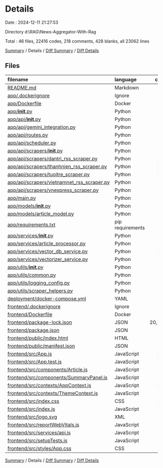 # Details

Date : 2024-12-11 21:27:53

Directory d:\\RAG\\News-Aggregator-With-Rag

Total : 46 files,  22416 codes, 218 comments, 428 blanks, all 23062 lines

[Summary](results.md) / Details / [Diff Summary](diff.md) / [Diff Details](diff-details.md)

## Files
| filename | language | code | comment | blank | total |
| :--- | :--- | ---: | ---: | ---: | ---: |
| [README.md](/README.md) | Markdown | 143 | 0 | 52 | 195 |
| [app/.dockerignore](/app/.dockerignore) | Ignore | 19 | 10 | 9 | 38 |
| [app/Dockerfile](/app/Dockerfile) | Docker | 17 | 10 | 10 | 37 |
| [app/__init__.py](/app/__init__.py) | Python | 0 | 0 | 1 | 1 |
| [app/api/__init__.py](/app/api/__init__.py) | Python | 0 | 1 | 0 | 1 |
| [app/api/gemini_integration.py](/app/api/gemini_integration.py) | Python | 73 | 6 | 14 | 93 |
| [app/api/routes.py](/app/api/routes.py) | Python | 158 | 14 | 36 | 208 |
| [app/api/scheduler.py](/app/api/scheduler.py) | Python | 22 | 1 | 6 | 29 |
| [app/api/scrapers/__init__.py](/app/api/scrapers/__init__.py) | Python | 0 | 0 | 1 | 1 |
| [app/api/scrapers/dantri_rss_scraper.py](/app/api/scrapers/dantri_rss_scraper.py) | Python | 127 | 8 | 27 | 162 |
| [app/api/scrapers/thanhnien_rss_scraper.py](/app/api/scrapers/thanhnien_rss_scraper.py) | Python | 108 | 4 | 18 | 130 |
| [app/api/scrapers/tuoitre_scraper.py](/app/api/scrapers/tuoitre_scraper.py) | Python | 102 | 7 | 18 | 127 |
| [app/api/scrapers/vietnamnet_rss_scraper.py](/app/api/scrapers/vietnamnet_rss_scraper.py) | Python | 74 | 4 | 15 | 93 |
| [app/api/scrapers/vnexpress_scraper.py](/app/api/scrapers/vnexpress_scraper.py) | Python | 51 | 5 | 13 | 69 |
| [app/main.py](/app/main.py) | Python | 13 | 3 | 6 | 22 |
| [app/models/__init__.py](/app/models/__init__.py) | Python | 0 | 0 | 1 | 1 |
| [app/models/article_model.py](/app/models/article_model.py) | Python | 42 | 1 | 5 | 48 |
| [app/requirements.txt](/app/requirements.txt) | pip requirements | 17 | 1 | 0 | 18 |
| [app/services/__init__.py](/app/services/__init__.py) | Python | 0 | 0 | 1 | 1 |
| [app/services/article_processor.py](/app/services/article_processor.py) | Python | 71 | 4 | 9 | 84 |
| [app/services/vector_db_service.py](/app/services/vector_db_service.py) | Python | 128 | 5 | 21 | 154 |
| [app/services/vectorizer_service.py](/app/services/vectorizer_service.py) | Python | 33 | 4 | 6 | 43 |
| [app/utils/__init__.py](/app/utils/__init__.py) | Python | 0 | 0 | 1 | 1 |
| [app/utils/common.py](/app/utils/common.py) | Python | 10 | 1 | 2 | 13 |
| [app/utils/logging_config.py](/app/utils/logging_config.py) | Python | 36 | 1 | 2 | 39 |
| [app/utils/scraper_helpers.py](/app/utils/scraper_helpers.py) | Python | 87 | 7 | 18 | 112 |
| [deployment/docker-compose.yml](/deployment/docker-compose.yml) | YAML | 46 | 1 | 4 | 51 |
| [frontend/.dockerignore](/frontend/.dockerignore) | Ignore | 16 | 9 | 8 | 33 |
| [frontend/Dockerfile](/frontend/Dockerfile) | Docker | 7 | 6 | 5 | 18 |
| [frontend/package-lock.json](/frontend/package-lock.json) | JSON | 20,198 | 0 | 1 | 20,199 |
| [frontend/package.json](/frontend/package.json) | JSON | 52 | 0 | 1 | 53 |
| [frontend/public/index.html](/frontend/public/index.html) | HTML | 20 | 23 | 1 | 44 |
| [frontend/public/manifest.json](/frontend/public/manifest.json) | JSON | 25 | 0 | 1 | 26 |
| [frontend/src/App.js](/frontend/src/App.js) | JavaScript | 184 | 5 | 25 | 214 |
| [frontend/src/App.test.js](/frontend/src/App.test.js) | JavaScript | 7 | 0 | 2 | 9 |
| [frontend/src/components/Article.js](/frontend/src/components/Article.js) | JavaScript | 39 | 1 | 6 | 46 |
| [frontend/src/components/SummaryPanel.js](/frontend/src/components/SummaryPanel.js) | JavaScript | 10 | 1 | 3 | 14 |
| [frontend/src/contexts/AppContext.js](/frontend/src/contexts/AppContext.js) | JavaScript | 110 | 15 | 18 | 143 |
| [frontend/src/contexts/ThemeContext.js](/frontend/src/contexts/ThemeContext.js) | JavaScript | 14 | 4 | 6 | 24 |
| [frontend/src/index.css](/frontend/src/index.css) | CSS | 120 | 6 | 20 | 146 |
| [frontend/src/index.js](/frontend/src/index.js) | JavaScript | 18 | 3 | 4 | 25 |
| [frontend/src/logo.svg](/frontend/src/logo.svg) | XML | 1 | 0 | 0 | 1 |
| [frontend/src/reportWebVitals.js](/frontend/src/reportWebVitals.js) | JavaScript | 12 | 0 | 2 | 14 |
| [frontend/src/services/api.js](/frontend/src/services/api.js) | JavaScript | 76 | 38 | 8 | 122 |
| [frontend/src/setupTests.js](/frontend/src/setupTests.js) | JavaScript | 1 | 4 | 1 | 6 |
| [frontend/src/styles/App.css](/frontend/src/styles/App.css) | CSS | 129 | 5 | 20 | 154 |

[Summary](results.md) / Details / [Diff Summary](diff.md) / [Diff Details](diff-details.md)